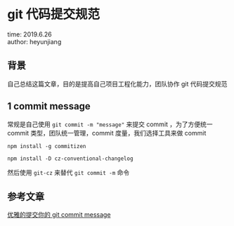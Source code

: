 # git 代码提交规范

time: 2019.6.26  
author: heyunjiang

## 背景

自己总结这篇文章，目的是提高自己项目工程化能力，团队协作 git 代码提交规范

## 1 commit message

常规是自己使用 `git commit -m "message"` 来提交 commit ，为了方便统一 commit 类型，团队统一管理，commit 度量，我们选择工具来做 commit

```nodejs
npm install -g commitizen

npm install -D cz-conventional-changelog
```

然后使用 `git-cz` 来替代 `git commit -m` 命令

## 参考文章

[优雅的提交你的 git commit message](https://juejin.im/post/5afc5242f265da0b7f44bee4)